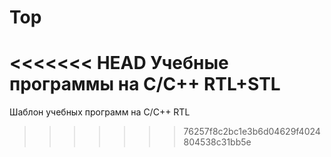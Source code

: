 # Top
<<<<<<< HEAD
Учебные программы на C/C++ RTL+STL
=======
Шаблон учебных программ на C/C++ RTL
>>>>>>> 76257f8c2bc1e3b6d04629f4024804538c31bb5e
